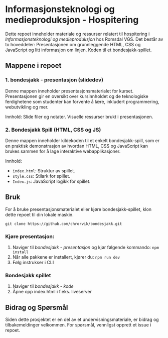 # Informasjonsteknologi og medieproduksjon - Hospitering

Dette repoet inneholder materiale og ressurser relatert til hospitering i _Informasjonsteknologi og medieproduksjon_ hos Romsdal VGS. Det består av to hoveddeler: Presentasjonen om grunnleggende HTML, CSS og JavaScript og litt informasjon om linjen. Koden til et bondesjakk-spillet. 

## Mappene i repoet

### 1. bondesjakk - presentasjon (slidedev)
Denne mappen inneholder presentasjonsmaterialet for kurset. Presentasjonen gir en oversikt over kursinnholdet og de teknologiske ferdighetene som studenter kan forvente å lære, inkludert programmering, webutvikling og mer.

Innhold:
Slide filer og notater.
Visuelle ressurser brukt i presentasjonen.


### 2. Bondesjakk Spill (HTML, CSS og JS)
Denne mappen inneholder kildekoden til et enkelt bondesjakk-spill, som er en praktisk demonstrasjon av hvordan HTML, CSS og JavaScript kan brukes sammen for å lage interaktive webapplikasjoner.

Innhold:

* `index.html`: Struktur av spillet.
* `style.css`: Stilark for spillet.
* `Index.js`: JavaScript logikk for spillet.

## Bruk
For å bruke presentasjonsmaterialet eller kjøre bondesjakk-spillet, klon dette repoet til din lokale maskin.

```git
git clone https://github.com/chrorvik/bondesjakk.git
```

### Kjøre presentasjon:
1. Naviger til _bondesjakk - presentasjon_ og kjør følgende kommando:
    `npm install`
2. Når alle pakkene er installert, kjører du:
   `npm run dev`
3. Følg instrukser i CLI
   
### Bondesjakk spillet
1. Naviger til _bondesjakk - kode_
2. Åpne opp index.html i f.eks. liveserver

## Bidrag og Spørsmål
Siden dette prosjektet er en del av et undervisningsmateriale, er bidrag og tilbakemeldinger velkommen. For spørsmål, vennligst opprett et issue i repoet.